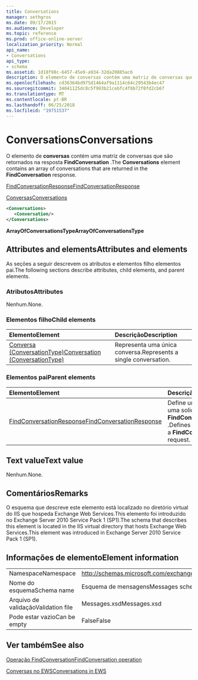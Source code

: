 ```yaml
---
title: Conversations
manager: sethgros
ms.date: 09/17/2015
ms.audience: Developer
ms.topic: reference
ms.prod: office-online-server
localization_priority: Normal
api_name:
- Conversations
api_type:
- schema
ms.assetid: 1d18f98c-6457-45e9-a934-32da20885ac6
description: O elemento de conversas contém uma matriz de conversas que são retornados na resposta FindConversation.
ms.openlocfilehash: cd36364bd975d1464af9a1114c64c29543b4ec47
ms.sourcegitcommit: 34041125dc8c5f993b21cebfc4f8b72f0fd2cb6f
ms.translationtype: MT
ms.contentlocale: pt-BR
ms.lasthandoff: 06/25/2018
ms.locfileid: "19751537"
---
```

# <a name="conversations"></a><span data-ttu-id="d4de8-103">Conversations</span><span class="sxs-lookup"><span data-stu-id="d4de8-103">Conversations</span></span>

<span data-ttu-id="d4de8-104">O elemento de **conversas** contém uma matriz de conversas que são retornados na resposta **FindConversation** .</span><span class="sxs-lookup"><span data-stu-id="d4de8-104">The **Conversations** element contains an array of conversations that are returned in the **FindConversation** response.</span></span> 
  
[<span data-ttu-id="d4de8-105">FindConversationResponse</span><span class="sxs-lookup"><span data-stu-id="d4de8-105">FindConversationResponse</span></span>](findconversationresponse.md)
  
[<span data-ttu-id="d4de8-106">Conversas</span><span class="sxs-lookup"><span data-stu-id="d4de8-106">Conversations</span></span>](conversations-ex15websvcsotherref.md)
  
```xml
<Conversations>
   <Conversation/>
</Conversations>
```

 <span data-ttu-id="d4de8-107">**ArrayOfConversationsType**</span><span class="sxs-lookup"><span data-stu-id="d4de8-107">**ArrayOfConversationsType**</span></span>
## <a name="attributes-and-elements"></a><span data-ttu-id="d4de8-108">Attributes and elements</span><span class="sxs-lookup"><span data-stu-id="d4de8-108">Attributes and elements</span></span>

<span data-ttu-id="d4de8-109">As seções a seguir descrevem os atributos e elementos filho elementos pai.</span><span class="sxs-lookup"><span data-stu-id="d4de8-109">The following sections describe attributes, child elements, and parent elements.</span></span>
  
### <a name="attributes"></a><span data-ttu-id="d4de8-110">Atributos</span><span class="sxs-lookup"><span data-stu-id="d4de8-110">Attributes</span></span>

<span data-ttu-id="d4de8-111">Nenhum.</span><span class="sxs-lookup"><span data-stu-id="d4de8-111">None.</span></span>
  
### <a name="child-elements"></a><span data-ttu-id="d4de8-112">Elementos filho</span><span class="sxs-lookup"><span data-stu-id="d4de8-112">Child elements</span></span>

|<span data-ttu-id="d4de8-113">**Elemento**</span><span class="sxs-lookup"><span data-stu-id="d4de8-113">**Element**</span></span>|<span data-ttu-id="d4de8-114">**Descrição**</span><span class="sxs-lookup"><span data-stu-id="d4de8-114">**Description**</span></span>|
|:-----|:-----|
|[<span data-ttu-id="d4de8-115">Conversa (ConversationType)</span><span class="sxs-lookup"><span data-stu-id="d4de8-115">Conversation (ConversationType)</span></span>](conversation-conversationtype.md) <br/> |<span data-ttu-id="d4de8-116">Representa uma única conversa.</span><span class="sxs-lookup"><span data-stu-id="d4de8-116">Represents a single conversation.</span></span>  <br/> |
   
### <a name="parent-elements"></a><span data-ttu-id="d4de8-117">Elementos pai</span><span class="sxs-lookup"><span data-stu-id="d4de8-117">Parent elements</span></span>

|<span data-ttu-id="d4de8-118">**Elemento**</span><span class="sxs-lookup"><span data-stu-id="d4de8-118">**Element**</span></span>|<span data-ttu-id="d4de8-119">**Descrição**</span><span class="sxs-lookup"><span data-stu-id="d4de8-119">**Description**</span></span>|
|:-----|:-----|
|[<span data-ttu-id="d4de8-120">FindConversationResponse</span><span class="sxs-lookup"><span data-stu-id="d4de8-120">FindConversationResponse</span></span>](findconversationresponse.md) <br/> |<span data-ttu-id="d4de8-121">Define uma resposta a uma solicitação **FindConversation** .</span><span class="sxs-lookup"><span data-stu-id="d4de8-121">Defines a response to a **FindConversation** request.</span></span>  <br/> |
   
## <a name="text-value"></a><span data-ttu-id="d4de8-122">Text value</span><span class="sxs-lookup"><span data-stu-id="d4de8-122">Text value</span></span>

<span data-ttu-id="d4de8-123">Nenhum.</span><span class="sxs-lookup"><span data-stu-id="d4de8-123">None.</span></span>
  
## <a name="remarks"></a><span data-ttu-id="d4de8-124">Comentários</span><span class="sxs-lookup"><span data-stu-id="d4de8-124">Remarks</span></span>

<span data-ttu-id="d4de8-125">O esquema que descreve este elemento está localizado no diretório virtual do IIS que hospeda Exchange Web Services.This elemento foi introduzido no Exchange Server 2010 Service Pack 1 (SP1).</span><span class="sxs-lookup"><span data-stu-id="d4de8-125">The schema that describes this element is located in the IIS virtual directory that hosts Exchange Web Services.This element was introduced in Exchange Server 2010 Service Pack 1 (SP1).</span></span>
  
## <a name="element-information"></a><span data-ttu-id="d4de8-126">Informações de elemento</span><span class="sxs-lookup"><span data-stu-id="d4de8-126">Element information</span></span>

|||
|:-----|:-----|
|<span data-ttu-id="d4de8-127">Namespace</span><span class="sxs-lookup"><span data-stu-id="d4de8-127">Namespace</span></span>  <br/> |http://schemas.microsoft.com/exchange/services/2006/messages  <br/> |
|<span data-ttu-id="d4de8-128">Nome do esquema</span><span class="sxs-lookup"><span data-stu-id="d4de8-128">Schema name</span></span>  <br/> |<span data-ttu-id="d4de8-129">Esquema de mensagens</span><span class="sxs-lookup"><span data-stu-id="d4de8-129">Messages schema</span></span>  <br/> |
|<span data-ttu-id="d4de8-130">Arquivo de validação</span><span class="sxs-lookup"><span data-stu-id="d4de8-130">Validation file</span></span>  <br/> |<span data-ttu-id="d4de8-131">Messages.xsd</span><span class="sxs-lookup"><span data-stu-id="d4de8-131">Messages.xsd</span></span>  <br/> |
|<span data-ttu-id="d4de8-132">Pode estar vazio</span><span class="sxs-lookup"><span data-stu-id="d4de8-132">Can be empty</span></span>  <br/> |<span data-ttu-id="d4de8-133">False</span><span class="sxs-lookup"><span data-stu-id="d4de8-133">False</span></span>  <br/> |
   
## <a name="see-also"></a><span data-ttu-id="d4de8-134">Ver também</span><span class="sxs-lookup"><span data-stu-id="d4de8-134">See also</span></span>



[<span data-ttu-id="d4de8-135">Operação FindConversation</span><span class="sxs-lookup"><span data-stu-id="d4de8-135">FindConversation operation</span></span>](findconversation-operation.md)


[<span data-ttu-id="d4de8-136">Conversas no EWS</span><span class="sxs-lookup"><span data-stu-id="d4de8-136">Conversations in EWS</span></span>](http://msdn.microsoft.com/library/91e64629-db6c-4c94-9dcb-d386232e8467%28Office.15%29.aspx)

